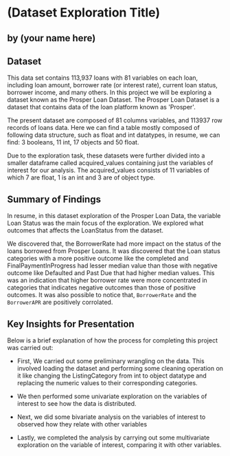 # (Dataset Exploration Title)
## by (your name here)


## Dataset

This data set contains 113,937 loans with 81 variables on each loan, including loan amount, borrower rate (or interest rate), current loan status, borrower income, and many others. In this project we will be exploring a dataset known as the Prosper Loan Dataset. The Prosper Loan Dataset is a dataset that contains data of the loan platform known as 'Prosper'.

The present dataset are composed of 81 columns variables, and 113937 row records of loans data. Here we can find a table mostly composed of following data structure, such as float and int datatypes, in resume, we can find: 3 booleans, 11 int, 17 objects and 50 float.

Due to the exploration task, these datasets were further divided into a smaller dataframe called acquired_values containing just the variables of interest for our analysis. The acquired_values consists of 11 variables of which 7 are float, 1 is an int and 3 are of object type.


## Summary of Findings

In resume, in this dataset exploration of the Prosper Loan Data, the variable Loan Status was the main focus of the exploration. We explored what outcomes that affects the LoanStatus from the dataset.

We discovered that, the BorrowerRate had more impact on the status of the loans borrowed from Prosper Loans. It was discovered that the Loan status categories with a more positive outcome like the completed and FinalPaymentInProgress had lesser median value than those with negative outcome like Defaulted and Past Due that had higher median values. This was an indication that  higher borrower rate were more concentrated  in categories that indicates negative outcomes than those of positive outcomes. It was also possible to notice that, `BorrowerRate` and the `BorrowerAPR` are positively corrolated.


## Key Insights for Presentation

Below is a brief explanation of how the process for completing this project was carried out:

* First, We carried out some preliminary wrangling on the data. This involved loading the dataset and performing some cleaning operation on it like changing the ListingCategory from int to object datatype and replacing the numeric values to their corresponding categories.

* We then performed some univariate exploration on the variables of interest to see how the data is distributed.

* Next, we did some bivariate analysis on the variables of interest to observed how they relate with other variables

* Lastly, we completed the analysis by carrying out some multivariate exploration on the variable of interest, comparing it with other variables.